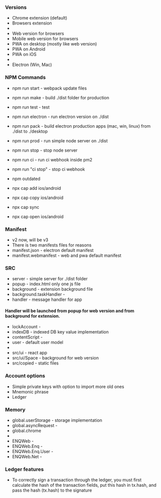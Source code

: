 ### Versions
- Chrome extension (default)
- Browsers extension
- 
- Web version for browsers
- Mobile web version for browsers
- PWA on desktop (mostly like web version)
- PWA on Android
- PWA on iOS
- 
- Electron (Win, Mac)

### NPM Commands
- npm run start - webpack update files
- npm run make - build ./dist folder for production
- npm run test - test
- npm run electron - run electron version on ./dist
- npm run pack - build electron production apps (mac, win, linux) from ./dist to ./desktop
- npm run prod - run simple node server on ./dist
- npm run stop - stop node server
- npm run ci - run ci webhook inside pm2
- npm run "ci stop" - stop ci webhook

- npm outdated

- npx cap add ios/android
- npx cap copy ios/android
- npx cap sync
- npx cap open ios/android


### Manifest
- v2 now, will be v3
- There is two manifests files for reasons
- manifest.json - electron default manifest
- manifest.webmanifest - web and pwa default manifest

### SRC
- server - simple server for ./dist folder 
- popup - index.html only one js file
- background - extension background file
- background.taskHandler - 
- handler - message handler for app

#### Handler will be launched from popup for web version and from background for extension. 

- lockAccount - 
- indexDB - indexed DB key value implementation
- contentScript - 
- user - default user model
- 
- src/ui - react app
- src/ui/Space - background for web version
- src/copied - static files


### Account options
- Simple private keys with option to import more old ones
- Mnemonic phrase
- Ledger

### Memory
- global.userStorage - storage implementation
- global.asyncRequest - 
- global.chrome
- 
- ENQWeb - 
- ENQWeb.Enq -
- ENQWeb.Enq.User -
- ENQWeb.Net -

### Ledger features
 - To correctly sign a transaction through the ledger, you must first calculate the hash of the transaction fields, put this hash in tx.hash, and pass the hash (tx.hash) to the signature
